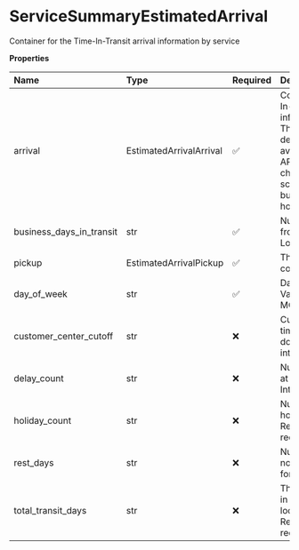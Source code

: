 # ServiceSummaryEstimatedArrival

Container for the Time-In-Transit arrival information by service

**Properties**

| Name                     | Type                    | Required | Description                                                                                                                                                                                                                            |
| :----------------------- | :---------------------- | :------- | :------------------------------------------------------------------------------------------------------------------------------------------------------------------------------------------------------------------------------------- |
| arrival                  | EstimatedArrivalArrival | ✅       | Container for the Time-In-Transit arrival information by service. This is the most accurate delivery information available via the Rating API and will reflect changes in delivery schedules due to peak business seasons or holidays. |
| business_days_in_transit | str                     | ✅       | Number of business days from Origin to Destination Locations.                                                                                                                                                                          |
| pickup                   | EstimatedArrivalPickup  | ✅       | The date and pick up time container.                                                                                                                                                                                                   |
| day_of_week              | str                     | ✅       | Day of week for arrival. Valid values are: MONTUEWEDTHUFRISAT                                                                                                                                                                          |
| customer_center_cutoff   | str                     | ❌       | Customer Service call time. Returned for domestic as well as international requests.                                                                                                                                                   |
| delay_count              | str                     | ❌       | Number of days delayed at customs. Returned for International requests.                                                                                                                                                                |
| holiday_count            | str                     | ❌       | Number of National holidays during transit. Returned for International requests.                                                                                                                                                       |
| rest_days                | str                     | ❌       | Number of rest days, i.e. non movement. Returned for International requests.                                                                                                                                                           |
| total_transit_days       | str                     | ❌       | The total number of days in transit from one location to the next. Returned for International requests.                                                                                                                                |

<!-- This file was generated by liblab | https://liblab.com/ -->
